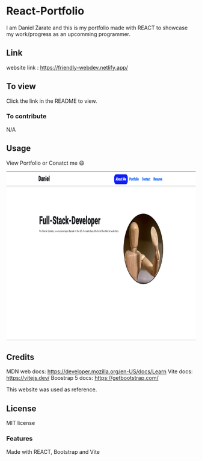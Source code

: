 # React-Portfolio
I am Daniel Zarate and this is my portfolio made with REACT to showcase my work/progress as an upcomming programmer.

## Link
website link : https://friendly-webdev.netlify.app/

## To view
Click the link in the README to view.

### To contribute
N/A

## Usage
View Portfolio or Conatct me 😄  <br />

<img src="./src/img/Screenshot 2023-10-26 at 6.22.26 PM.png" style='width: 600px; height: 450px;'>



## Credits
MDN web docs:
https://developer.mozilla.org/en-US/docs/Learn
Vite docs:
https://vitejs.dev/
Boostrap 5 docs:
https://getbootstrap.com/


This website was used as reference.


## License
MIT license

### Features
Made with REACT, Bootstrap and Vite
